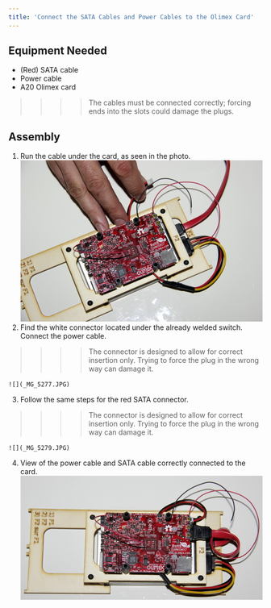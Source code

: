 ```yaml
---
title: 'Connect the SATA Cables and Power Cables to the Olimex Card'
---
```


## Equipment Needed

* \(Red\) SATA cable
* Power cable
* A20 Olimex card

>>>> The cables must be connected correctly; forcing ends into the slots could damage the plugs.

## Assembly

1. Run the cable under the card, as seen in the photo.      
    ![](_MG_5276.JPG)  
2. Find the white connector located under the already welded switch. Connect the power cable. 
>>>> The connector is designed to allow for correct insertion only.  Trying to force the plug in the wrong way can damage it. 

    ![](_MG_5277.JPG)  
3. Follow the same steps for the red SATA connector. 
>>>> The connector is designed to allow for correct insertion only.  Trying to force the plug in the wrong way can damage it.     

    ![](_MG_5279.JPG)  
4. View of the power cable and SATA cable correctly connected to the card.    
    ![](_MG_5280.JPG)  



